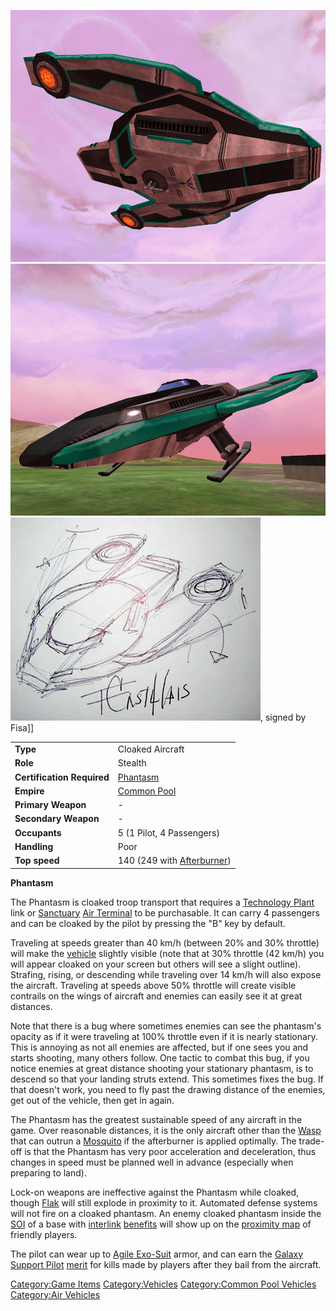 ![](images/PhantasmBottom.jpg "fig:PhantasmBottom.jpg")
![](images/PhantasmSide.jpg "fig:PhantasmSide.jpg")
![](images/Phantasm.jpg "fig:Phantasm.jpg"), signed by Fisa\]\]

|                            |                                              |
| -------------------------- | -------------------------------------------- |
| **Type**                   | Cloaked Aircraft                             |
| **Role**                   | Stealth                                      |
| **Certification Required** | [Phantasm](<Phantasm_(Certification)>)       |
| **Empire**                 | [Common Pool](../terminology/Common_Pool.md)                |
| **Primary Weapon**         | \-                                           |
| **Secondary Weapon**       | \-                                           |
| **Occupants**              | 5 (1 Pilot, 4 Passengers)                    |
| **Handling**               | Poor                                         |
| **Top speed**              | 140 (249 with [Afterburner](../terminology/Afterburner.md)) |

**Phantasm**

The Phantasm is cloaked troop transport that requires a [Technology
Plant](../locations/Technology_Plant.md) link or
[Sanctuary](../locations/Sanctuary.md) [Air
Terminal](../items/Air_Terminal.md) to be purchasable. It can carry 4
passengers and can be cloaked by the pilot by pressing the "B" key by
default.

Traveling at speeds greater than 40 km/h (between 20% and 30% throttle)
will make the [vehicle](Vehicle.md) slightly visible (note that
at 30% throttle (42 km/h) you will appear cloaked on your screen but
others will see a slight outline). Strafing, rising, or descending while
traveling over 14 km/h will also expose the aircraft. Traveling at
speeds above 50% throttle will create visible contrails on the wings of
aircraft and enemies can easily see it at great distances.

Note that there is a bug where sometimes enemies can see the phantasm's
opacity as if it were traveling at 100% throttle even if it is nearly
stationary. This is annoying as not all enemies are affected, but if one
sees you and starts shooting, many others follow. One tactic to combat
this bug, if you notice enemies at great distance shooting your
stationary phantasm, is to descend so that your landing struts extend.
This sometimes fixes the bug. If that doesn't work, you need to fly past
the drawing distance of the enemies, get out of the vehicle, then get in
again.

The Phantasm has the greatest sustainable speed of any aircraft in the
game. Over reasonable distances, it is the only aircraft other than the
[Wasp](Wasp.md) that can outrun a
[Mosquito](Mosquito.md) if the afterburner is applied optimally.
The trade-off is that the Phantasm has very poor acceleration and
deceleration, thus changes in speed must be planned well in advance
(especially when preparing to land).

Lock-on weapons are ineffective against the Phantasm while cloaked,
though [Flak](../weapons/Flak.md) will still explode in proximity to it.
Automated defense systems will not fire on a cloaked phantasm. An enemy
cloaked phantasm inside the [SOI](../locations/Sphere_of_Influence.md) of a base with
[interlink](../terminology/Interlink.md)
[benefits](../terminology/Facility_Linked_Benefit.md) will show up on the
[proximity map](../Proximity_Map.md) of friendly players.

The pilot can wear up to [Agile Exo-Suit](../armor/Agile_Exo-Suit.md)
armor, and can earn the [Galaxy Support
Pilot](../merits/Galaxy_Support_Pilot.md) [merit](../merits/Merit_Commendations.md) for
kills made by players after they bail from the aircraft.

[Category:Game Items](Category:Game_Items.md)
[Category:Vehicles](Category:Vehicles.md) [Category:Common Pool
Vehicles](Category:Common_Pool_Vehicles.md) [Category:Air
Vehicles](Category:Air_Vehicles.md)

